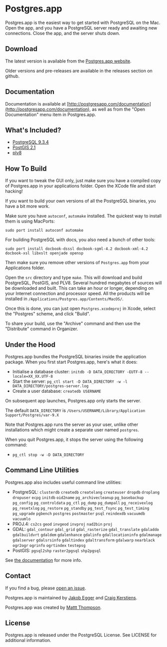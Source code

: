# Postgres.app

Postgres.app is the easiest way to get started with PostgreSQL on the Mac. Open the app, and you have a PostgreSQL server ready and awaiting new connections. Close the app, and the server shuts down.

## Download

The latest version is available from the [Postgres.app website](http://postgresapp.com/).

Older versions and pre-releases are available in the releases section on github.

## Documentation

Documentation is available at [http://postgresapp.com/documentation](http://postgresapp.com/documentation), as well as from the "Open Documentation" menu item in Postgres.app.

## What's Included?

- [PostgreSQL 9.3.4](http://www.postgresql.org/docs/9.3/static/release-9-3-4.html)
- [PostGIS 2.1](http://postgis.net/)
- [plv8](http://code.google.com/p/plv8js/wiki/PLV8)

## How To Build

If you want to tweak the GUI only, just make sure you have a compiled copy of Postgres.app in your applications folder.
Open the XCode file and start hacking!

If you want to build your own versions of all the PostgreSQL binaries, you have a bit more work.

Make sure you have `autoconf`, `automake` installed. The quickest way to install them is using MacPorts:

    sudo port install autoconf automake

For building PostgreSQL with docs, you also need a bunch of other tools:

    sudo port install docbook-dsssl docbook-sgml-4.2 docbook-xml-4.2 docbook-xsl libxslt openjade opensp

Then make sure you remove other versions of `Postgres.app` from your Applications folder.

Open the `src` directory and type `make`.
This will download and build PostgreSQL, PostGIS, and PLV8. 
Several hundred megabytes of sources will be downloaded and built.
This can take an hour or longer, depending on your Internet connection and processor speed.
All the products will be installed in `/Applications/Postgres.app/Contents/MacOS/`.

Once this is done, you can just open `Postgres.xcodeproj` in Xcode, select the "Postgres" scheme, and click "Build".

To share your build, use the "Archive" command and then use the "Distribute" command in Organizer.

## Under the Hood

Postgres.app bundles the PostgreSQL binaries inside the application package. When you first start Postgres.app, here's what it does:

- Initialise a database cluster: `initdb -D DATA_DIRECTORY -EUTF-8 --locale=XX_XX.UTF-8`
- Start the server: `pg_ctl start -D DATA_DIRECTORY -w -l DATA_DIRECTORY/postgres-server.log`
- Create a user database: `createdb USERNAME`

On subsequent app launches, Postgres.app only starts the server.

The default `DATA_DIRECTORY` is `/Users/USERNAME/Library/Application Support/Postgres/var-9.X`

Note that Postgres.app runs the server as your user, unlike other installations which might create a separate user named `postgres`.

When you quit Postgres.app, it stops the server using the following command:

- `pg_ctl stop -w -D DATA_DIRECTORY`

## Command Line Utilities

Postgres.app also includes useful command line utilities:

- PostgreSQL: `clusterdb` `createdb` `createlang` `createuser` `dropdb` `droplang` `dropuser` `ecpg` `initdb` `oid2name` `pg_archivecleanup` `pg_basebackup` `pg_config` `pg_controldata` `pg_ctl` `pg_dump` `pg_dumpall` `pg_receivexlog` `pg_resetxlog` `pg_restore` `pg_standby` `pg_test_fsync` `pg_test_timing` `pg_upgrade` `pgbench` `postgres` `postmaster` `psql` `reindexdb` `vacuumdb` `vacuumlo`
- PROJ.4: `cs2cs` `geod` `invgeod` `invproj` `nad2bin` `proj`
- GDAL: `gdal_contour` `gdal_grid` `gdal_rasterize` `gdal_translate` `gdaladdo` `gdalbuildvrt` `gdaldem` `gdalenhance` `gdalinfo` `gdallocationinfo` `gdalmanage` `gdalserver` `gdalsrsinfo` `gdaltindex` `gdaltransform` `gdalwarp` `nearblack` `ogr2ogr` `ogrinfo` `ogrtindex` `testepsg`
- PostGIS: `pgsql2shp` `raster2pgsql` `shp2pgsql`

See [the documentation](http://postgresapp.com/documentation) for more info.

## Contact

If you find a bug, please [open an issue](https://github.com/PostgresApp/PostgresApp/issues).

Postgres.app is maintained by [Jakob Egger](https://github.com/jakob) and [Craig Kerstiens](https://github.com/craigkerstiens).

Postgres.app was created by [Mattt Thompson](https://github.com/mattt).


## License

Postgres.app is released under the PostgreSQL License. See LICENSE for additional information.
